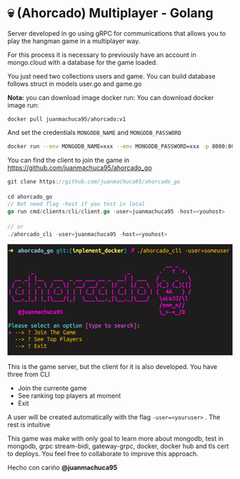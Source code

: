 # 💀 (Ahorcado) Multiplayer - Golang

Server developed in go using gRPC for communications that allows you to play the hangman game in a multiplayer way.

For this process it is necessary to previously have an account in mongo.cloud with a database for the game loaded. 

You just need two collections users and game. You can build database follows struct in models user.go and game.go

<b>Nota:</b> you can download image docker run: 
You can download docker image run: 
```
docker pull juanmachuca95/ahorcado:v1
```



 And set the credentials ```MONGODB_NAME``` and ```MONGODB_PASSWORD```


```zsh
docker run --env MONGODB_NAME=xxx --env MONGODB_PASSWORD=xxx -p 8080:8080 juanmachuca95/ahorcado:v1
```

You can find the client to join the game in https://github.com/juanmachuca95/ahorcado_go 

```go
git clone https://github.com/juanmachuca95/ahorcado_go

cd ahorcado_go
// Not need flag -host if you test in local
go run cmd/clients/cli/client.go -user=juanmachuca95 -host=<youhost>

// or 
./ahorcado_cli -user=juanmachuca95 -host=<youhost>
```

![ahorcado](ahorcado.png)

This is the game server, but the client for it is also developed.
You have three from CLI
* Join the currente game
* See ranking top players at moment
* Exit

A user will be created automatically with the flag ```-user=<youruser>``` . The rest is intuitive


This game was make with only goal to learn more about mongodb, test in mongodb, grpc stream-bidi, gateway-grpc, docker, docker hub and tls cert to deploys. You feel free to collaborate to improve this approach.


Hecho con cariño <b>@juanmachuca95</b>